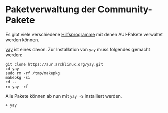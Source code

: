 # Paketverwaltung der Community-Pakete

Es gibt viele verschiedene [Hilfsprogramme](https://wiki.archlinux.de/title/AUR_Hilfsprogramme) mit denen AUI-Pakete verwaltet werden können. 

[yay](https://github.com/Jguer/yay) ist eines davon. Zur Installation von `yay` muss folgendes gemacht werden:

    git clone https://aur.archlinux.org/yay.git
    cd yay  
    sudo rm -rf /tmp/makepkg
    makepkg -si
    cd ..
    rm yay -rf

Alle Pakete können ab nun mit `yay -S` installiert werden.

    + yay
